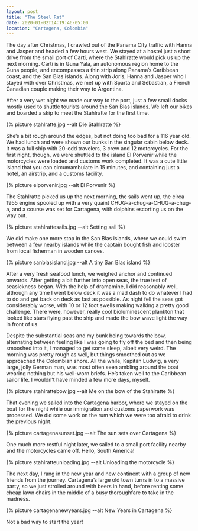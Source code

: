 ```yaml
---
layout: post
title: "The Steel Rat"
date: 2020-01-02T14:19:46-05:00
location: "Cartagena, Colombia"
---
```


The day after Christmas, I crawled out of the Panama City traffic with Hanna and Jasper and headed a few hours west. We stayed at a hostel just a short drive from the small port of Carti, where the Stahlratte would pick us up the next morning. Carti is in Guna Yala, an autonomous region home to the Guna people, and encompasses a thin strip along Panama’s Caribbean coast, and the San Blas islands. Along with Joris, Hanna and Jasper who I stayed with over Christmas, we met up with Sparta and Sébastian, a French Canadian couple making their way to Argentina. 

After a very wet night we made our way to the port, just a few small docks mostly used to shuttle tourists around the San Blas islands. We left our bikes and boarded a skip to meet the Stahlratte for the first time.

{% picture stahlratte.jpg --alt Die Stahlratte %}

She’s a bit rough around the edges, but not doing too bad for a 116 year old. We had lunch and were shown our bunks in the singular cabin below deck. It was a full ship with 20-odd travelers, 3 crew and 12 motorcycles. For the first night, though, we were shuttled to the island El Porvenir while the motorcycles were loaded and customs work completed. It was a cute little island that you can circumambulate in 15 minutes, and containing just a hotel, an airstrip, and a customs facility. 

{% picture elporvenir.jpg --alt El Porvenir %}

The Stahlratte picked us up the next morning, the sails went up, the circa 1955 engine spooled up with a very quaint CHUG-a-chug-a-CHUG-a-chug-a, and a course was set for Cartagena, with dolphins escorting us on the way out.

{% picture stahlrattesails.jpg --alt Setting sail %}

We did make one more stop in the San Blas islands, where we could swim between a few nearby islands while the captain bought fish and lobster from local fisherman in wooden canoes.

{% picture sanblasisland.jpg --alt A tiny San Blas island %}

After a very fresh seafood lunch, we weighed anchor and continued onwards. After getting a bit further into open seas, the true test of seasickness began. With the help of dramamine, I did reasonably well, although any time I went below deck it was a mad dash to do whatever I had to do and get back on deck as fast as possible. As night fell the seas got considerably worse, with 10 or 12 foot swells making walking a pretty good challenge. There were, however, really cool bioluminescent plankton that looked like stars flying past the ship and made the bow wave light the way in front of us.

Despite the substantial seas and my bunk being towards the bow, alternating between feeling like I was going to fly off the bed and then being smooshed into it, I managed to get some sleep, albeit very weird. The morning was pretty rough as well, but things smoothed out as we approached the Colombian shore. All the while, Kapitän Ludwig, a very large, jolly German man, was most often seen ambling around the boat wearing nothing but his well-worn briefs. He’s taken well to the Caribbean sailor life. I wouldn’t have minded a few more days, myself.

{% picture stahlrattebow.jpg --alt Me on the bow of the Stahlratte %}

That evening we sailed into the Cartagena harbor, where we stayed on the boat for the night while our immigration and customs paperwork was processed. We did some work on the rum which we were too afraid to drink the previous night.

{% picture cartagenasunset.jpg --alt The sun sets over Cartagena %}

One much more restful night later, we sailed to a small port facility nearby and the motorcycles came off. Hello, South America!

{% picture stahlratteunloading.jpg --alt Unloading the motorcycle %}

The next day, I rang in the new year and new continent with a group of new friends from the journey. Cartagena’s large old town turns in to a massive party, so we just strolled around with beers in hand, before renting some cheap lawn chairs in the middle of a busy thoroughfare to take in the madness.

{% picture cartagenanewyears.jpg --alt New Years in Cartagena %}

Not a bad way to start the year!